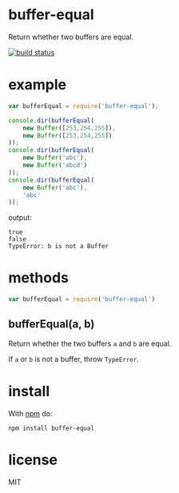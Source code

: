 buffer-equal
============

Return whether two buffers are equal.

[![build status](https://secure.travis-ci.org/substack/node-buffer-equal.png)](http://travis-ci.org/substack/node-buffer-equal)

example
=======

``` js
var bufferEqual = require('buffer-equal');

console.dir(bufferEqual(
    new Buffer([253,254,255]),
    new Buffer([253,254,255])
));
console.dir(bufferEqual(
    new Buffer('abc'),
    new Buffer('abcd')
));
console.dir(bufferEqual(
    new Buffer('abc'),
    'abc'
));
```

output:

```
true
false
TypeError: b is not a Buffer
```

methods
=======

``` js
var bufferEqual = require('buffer-equal')
```

bufferEqual(a, b)
-----------------

Return whether the two buffers `a` and `b` are equal.

If `a` or `b` is not a buffer, throw `TypeError`.

install
=======

With [npm](http://npmjs.org) do:

```
npm install buffer-equal
```

license
=======

MIT

